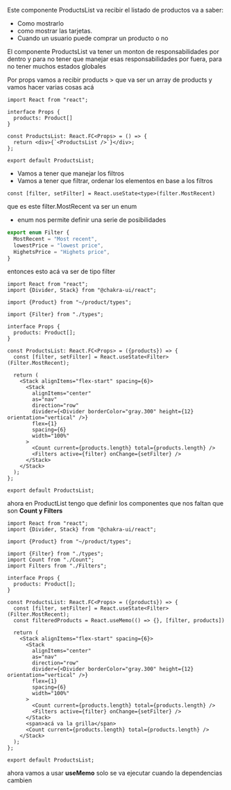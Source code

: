 Este componente ProductsList va recibir el listado de productos
va a saber:

- Como mostrarlo 
- como mostrar las tarjetas.
- Cuando un usuario puede comprar un producto o no


El componente ProductsList va tener un monton de responsabilidades por dentro y para
no tener que manejar esas responsabilidades por fuera, para no tener muchos estados globales

Por props vamos a recibir products > que va ser un array de products y vamos hacer varias cosas acá

```tsx
import React from "react";

interface Props {
  products: Product[]
}

const ProductsList: React.FC<Props> = () => {
  return <div>{`<ProductsList />`}</div>;
};

export default ProductsList;
```

- Vamos a tener que manejar los filtros 
- Vamos a tener que filtrar, ordenar los elementos en base a los filtros

```tsx
const [filter, setFilter] = React.useState<type>(filter.MostRecent)
```

que es este filter.MostRecent va ser un enum
- enum nos permite definir una serie de posibilidades

```jsx
export enum Filter {
  MostRecent = "Most recent",
  lowestPrice = "lowest price",
  HighetsPrice = "Highets price",
}
```

entonces esto acá va ser de tipo filter

```tsx
import React from "react";
import {Divider, Stack} from "@chakra-ui/react";

import {Product} from "~/product/types";

import {Filter} from "./types";

interface Props {
  products: Product[];
}

const ProductsList: React.FC<Props> = ({products}) => {
  const [filter, setFilter] = React.useState<Filter>(Filter.MostRecent);

  return (
    <Stack alignItems="flex-start" spacing={6}>
      <Stack
        alignItems="center"
        as="nav"
        direction="row"
        divider={<Divider borderColor="gray.300" height={12} orientation="vertical" />}
        flex={1}
        spacing={6}
        width="100%"
      >
        <Count current={products.length} total={products.length} />
        <Filters active={filter} onChange={setFilter} />
      </Stack>
    </Stack>
  );
};

export default ProductsList;
```

ahora en ProductList tengo que definir los componentes que nos faltan que son **Count y Filters** 

```tsx
import React from "react";
import {Divider, Stack} from "@chakra-ui/react";

import {Product} from "~/product/types";

import {Filter} from "./types";
import Count from "./Count";
import Filters from "./Filters";

interface Props {
  products: Product[];
}

const ProductsList: React.FC<Props> = ({products}) => {
  const [filter, setFilter] = React.useState<Filter>(Filter.MostRecent);
  const filteredProducts = React.useMemo(() => {}, [filter, products])

  return (
    <Stack alignItems="flex-start" spacing={6}>
      <Stack
        alignItems="center"
        as="nav"
        direction="row"
        divider={<Divider borderColor="gray.300" height={12} orientation="vertical" />}
        flex={1}
        spacing={6}
        width="100%"
      >
        <Count current={products.length} total={products.length} />
        <Filters active={filter} onChange={setFilter} />
      </Stack>
      <span>acá va la grilla</span>
      <Count current={products.length} total={products.length} />
    </Stack>
  );
};

export default ProductsList;
```

ahora vamos a usar **useMemo** solo se va ejecutar cuando la dependencias cambien